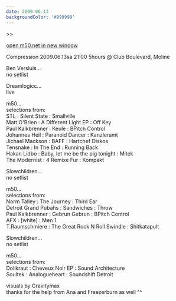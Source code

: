 ```yaml
---
date: 2009.06.13
backgroundColor: '#999999'
---
```


\>>

[open m50.net in new window  
](http://m50.net/)


Compression 2009.06.13sa 21:00 5hours @ Club Boulevard, Moline  


Ben Versluis...  
no setlist  

Dreamlogicc...  
live  

m50...  
selections from:  
STL : Silent State : Smallville  
Matt O'Brien : A Different Light EP : Off Key  
Paul Kalkbrenner : Keule : BPitch Control  
Johannes Heil : Paranoid Dancer : Kanzleramt  
Jichael Mackson : BAFF : Hartchef Diskos  
Tensnake : In The End : Running Back  
Hakan Lidbo : Baby, let me be the pig tonight : Mitek  
The Modernist : 4 Remixe Fur : Kompakt  

Slowchildren...  
no setlist  

m50...  
selections from:  
Norm Talley : The Journey : Third Ear  
Detroit Grand Pubahs : Sandwiches : Throw  
Paul Kalkbrenner : Gebrun Gebrun : BPitch Control  
AFX : \[white\] : Men 1  
T.Raumschmiere : The Great Rock N Roll Swindle : Shitkatapult  

Slowchildren...  
no setlist  

m50...  
selections from:  
Dollkraut : Cheveux Noir EP : Sound Architecture  
Soultek : Analogueheart : Soundshift Detroit  

visuals by Gravitymax  
thanks for the help from Ana and Freezerburn as well ^^